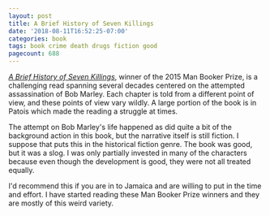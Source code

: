 ```yaml
---
layout: post
title: A Brief History of Seven Killings
date: '2018-08-11T16:52:25-07:00'
categories: book
tags: book crime death drugs fiction good
pagecount: 688
---
```


[*A Brief History of Seven Killings*][book-amaz], winner of the 2015 Man Booker Prize, is a
challenging read spanning several decades centered on the attempted assassination of Bob
Marley. Each chapter is told from a different point of view, and these points of view vary wildly.
A large portion of the book is in Patois which made the reading a struggle at times.

The attempt on Bob Marley's life happened as did quite a bit of the background action in this book,
but the narrative itself is still fiction. I suppose that puts this in the historical fiction genre.
The book was good, but it was a slog. I was only partially invested in many of the characters
because even though the development is good, they were not all treated equally.

I'd recommend this if you are in to Jamaica and are willing to put in the time and effort. I have
started reading these Man Booker Prize winners and they are mostly of this weird variety.

[book-amaz]:      http://a.co/fAwwWXU
